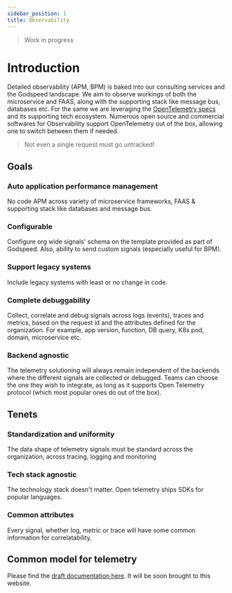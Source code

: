 ```yaml
---
sidebar_position: 1
title: Observability
---
```


> Work in progress

# Introduction

Detailed observability (APM, BPM) is baked into our consulting services and the Godspeed landscape. We aim to observe workings of both the microservice and FAAS, along with the supporting stack like message bus, databases etc. For the same we are leveraging the [OpenTelemetry specs](http://opentelemetry.io) and its supporting tech ecosystem. Numerous open source and commercial softwares for Observability support OpenTelemetry out of the box, allowing one to switch between them if needed.

> Not even a single request must go untracked!

## Goals

### Auto application performance management

No code APM across variety of microservice frameworks, FAAS & supporting stack like databases and message bus.

### Configurable

Configure org wide signals' schema on the template provided as part of Godspeed. Also, ability to send custom signals (especially useful for BPM).

### Support legacy systems

Include legacy systems with least or no change in code.

### Complete debuggability

Collect, correlate and debug signals across logs (events), traces and metrics, based on the request id and the attributes defined for the organization. For example, app version, function, DB query, K8s pod, domain, microservice etc.

### Backend agnostic

The telemetry solutioning will always remain independent of the backends where the different signals are collected or debugged. Teams can choose the one they wish to integrate, as long as it supports Open Telemetry protocol (which most popular ones do out of the box).

## Tenets

### Standardization and uniformity

The data shape of telemetry signals must be standard across the organization, across tracing, logging and monitoring

### Tech stack agnostic

The technology stack doesn't matter. Open telemetry ships SDKs for popular languages.

### Common attributes

Every signal, whether log, metric or trace will have some common information for correlatability.

## Common model for telemetry

Please find the [draft documentation here](https://docs.google.com/document/d/12V0oaqj81G8nDuCeD46_mHovv6uwaguwd4kVpBC2J6Q/edit#heading=h.zerkjmn66eyq). It will be soon brought to this website.
